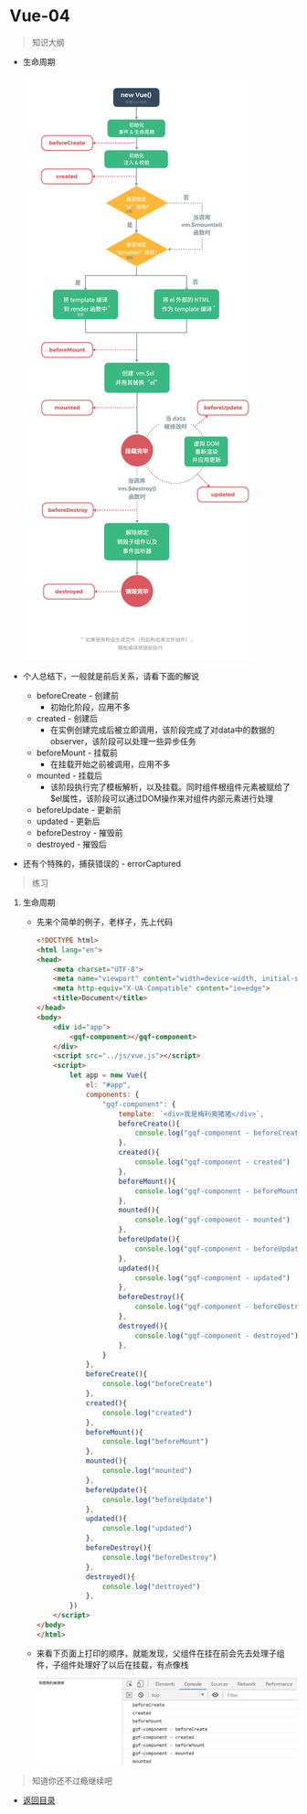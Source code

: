 # Vue-04

> 知识大纲

* 生命周期

    ![](./images/lifecycle.png)

* 个人总结下，一般就是前后关系，请看下面的解说
    * beforeCreate - 创建前
        * 初始化阶段，应用不多
    * created - 创建后
        * 在实例创建完成后被立即调用，该阶段完成了对data中的数据的observer，该阶段可以处理一些异步任务
    * beforeMount - 挂载前
        * 在挂载开始之前被调用，应用不多
    * mounted - 挂载后
        * 该阶段执行完了模板解析，以及挂载。同时组件根组件元素被赋给了$el属性，该阶段可以通过DOM操作来对组件内部元素进行处理
    * beforeUpdate - 更新前
    * updated - 更新后
    * beforeDestroy - 摧毁前
    * destroyed - 摧毁后

* 还有个特殊的，捕获错误的 - errorCaptured    

> 练习

1. 生命周期
    * 先来个简单的例子，老样子，先上代码
        ```html
        <!DOCTYPE html>
        <html lang="en">
        <head>
            <meta charset="UTF-8">
            <meta name="viewport" content="width=device-width, initial-scale=1.0">
            <meta http-equiv="X-UA-Compatible" content="ie=edge">
            <title>Document</title>
        </head>
        <body>
            <div id="app">
                <gqf-component></gqf-component>
            </div>
            <script src="../js/vue.js"></script>
            <script>
                let app = new Vue({
                    el: "#app",
                    components: {
                        "gqf-component": {
                            template: `<div>我是梅利奥猪猪</div>`,
                            beforeCreate(){
                                console.log("gqf-component - beforeCreate")
                            },
                            created(){
                                console.log("gqf-component - created")
                            },
                            beforeMount(){
                                console.log("gqf-component - beforeMount")
                            },
                            mounted(){
                                console.log("gqf-component - mounted")
                            },
                            beforeUpdate(){
                                console.log("gqf-component - beforeUpdate")
                            },
                            updated(){
                                console.log("gqf-component - updated")
                            },
                            beforeDestroy(){
                                console.log("gqf-component - beforeDestroy")
                            },
                            destroyed(){
                                console.log("gqf-component - destroyed")
                            },
                        }
                    },
                    beforeCreate(){
                        console.log("beforeCreate")
                    },
                    created(){
                        console.log("created")
                    },
                    beforeMount(){
                        console.log("beforeMount")
                    },
                    mounted(){
                        console.log("mounted")
                    },
                    beforeUpdate(){
                        console.log("beforeUpdate")
                    },
                    updated(){
                        console.log("updated")
                    },
                    beforeDestroy(){
                        console.log("beforeDestroy")
                    },
                    destroyed(){
                        console.log("destroyed")
                    },
                })
            </script>
        </body>
        </html>         
        ```
    * 来看下页面上打印的顺序，就能发现，父组件在挂在前会先去处理子组件，子组件处理好了以后在挂载，有点像栈

        ![](./images/生命周期打印.jpg)     

> 知道你还不过瘾继续吧  

* [返回目录](../../README.md) 